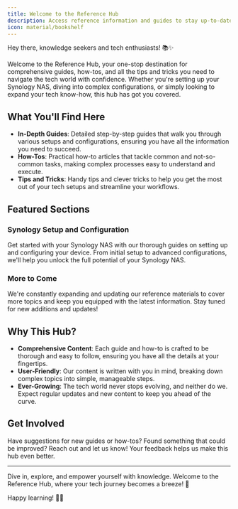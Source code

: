 ```yaml
---
title: Welcome to the Reference Hub
description: Access reference information and guides to stay up-to-date on everything!
icon: material/bookshelf
---
```


Hey there, knowledge seekers and tech enthusiasts! 📚✨

Welcome to the Reference Hub, your one-stop destination for comprehensive guides, how-tos, and all the tips and tricks you need to navigate the tech world with confidence. Whether you're setting up your Synology NAS, diving into complex configurations, or simply looking to expand your tech know-how, this hub has got you covered.

## What You'll Find Here

- **In-Depth Guides**: Detailed step-by-step guides that walk you through various setups and configurations, ensuring you have all the information you need to succeed.
- **How-Tos**: Practical how-to articles that tackle common and not-so-common tasks, making complex processes easy to understand and execute.
- **Tips and Tricks**: Handy tips and clever tricks to help you get the most out of your tech setups and streamline your workflows.

## Featured Sections

### Synology Setup and Configuration

Get started with your Synology NAS with our thorough guides on setting up and configuring your device. From initial setup to advanced configurations, we'll help you unlock the full potential of your Synology NAS.

### More to Come

We're constantly expanding and updating our reference materials to cover more topics and keep you equipped with the latest information. Stay tuned for new additions and updates!

## Why This Hub?

- **Comprehensive Content**: Each guide and how-to is crafted to be thorough and easy to follow, ensuring you have all the details at your fingertips.
- **User-Friendly**: Our content is written with you in mind, breaking down complex topics into simple, manageable steps.
- **Ever-Growing**: The tech world never stops evolving, and neither do we. Expect regular updates and new content to keep you ahead of the curve.

## Get Involved

Have suggestions for new guides or how-tos? Found something that could be improved? Reach out and let us know! Your feedback helps us make this hub even better.

---

Dive in, explore, and empower yourself with knowledge. Welcome to the Reference Hub, where your tech journey becomes a breeze! 🚀

Happy learning! 📖💡
